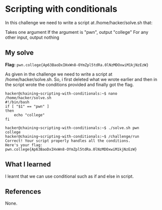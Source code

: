 # Scripting with conditionals

In this challenge we need to write a script at /home/hacker/solve.sh that:

Takes one argument
If the argument is "pwn", output "college"
For any other input, output nothing

## My solve
**Flag:** `pwn.college{Ap63BaoDxIHxWn8-OYmZpl5tdRa.0lNzMDOxwiM1kjNzEzW}`

As given in the challenge we need to write a script at /home/hacker/solve.sh. So, i first deleted what we wrote earlier
and then in the script wrote the conditions provided and finally got the flag.

```
hacker@chaining~scripting-with-conditionals:~$ nano /home/hacker/solve.sh
#!/bin/bash
if [ "$1" == "pwn" ]
then
    echo "college"
fi

hacker@chaining~scripting-with-conditionals:~$ ./solve.sh pwn
college
hacker@chaining~scripting-with-conditionals:~$ /challenge/run
Correct! Your script properly handles all the conditions.
Here's your flag:
pwn.college{Ap63BaoDxIHxWn8-OYmZpl5tdRa.0lNzMDOxwiM1kjNzEzW}
```

## What I learned

I learnt that we can use conditional such as if and else in script.

## References 
None.
